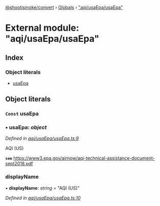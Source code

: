 [@shootismoke/convert](../README.md) › [Globals](../globals.md) › ["aqi/usaEpa/usaEpa"](_aqi_usaepa_usaepa_.md)

# External module: "aqi/usaEpa/usaEpa"

## Index

### Object literals

* [usaEpa](_aqi_usaepa_usaepa_.md#const-usaepa)

## Object literals

### `Const` usaEpa

### ▪ **usaEpa**: *object*

*Defined in [aqi/usaEpa/usaEpa.ts:9](https://github.com/shootismoke/common/blob/092361a/packages/convert/src/aqi/usaEpa/usaEpa.ts#L9)*

AQI (US)

**`see`** https://www3.epa.gov/airnow/aqi-technical-assistance-document-sept2018.pdf

###  displayName

• **displayName**: *string* = "AQI (US)"

*Defined in [aqi/usaEpa/usaEpa.ts:10](https://github.com/shootismoke/common/blob/092361a/packages/convert/src/aqi/usaEpa/usaEpa.ts#L10)*
